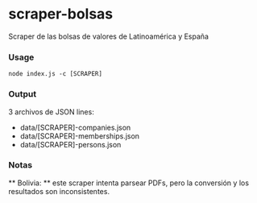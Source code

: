 # scraper-bolsas
Scraper de las bolsas de valores de Latinoamérica y España

### Usage

    node index.js -c [SCRAPER]

### Output

3 archivos de JSON lines:

*  data/[SCRAPER]-companies.json
*  data/[SCRAPER]-memberships.json
*  data/[SCRAPER]-persons.json

### Notas

** Bolivia: ** este scraper intenta parsear PDFs, pero la conversión y los resultados son inconsistentes.
